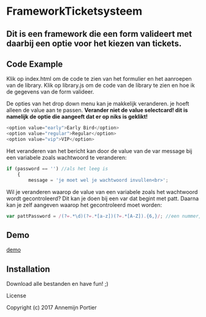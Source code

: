 # FrameworkTicketsysteem
<h2>Dit is een framework die een form valideert met daarbij een optie voor het kiezen van tickets.</h2>

## Code Example
Klik op index.html om de code te zien van het formulier en het aanroepen van de library.
Klik op library.js om de code van de library te zien en hoe ik de gegevens van de form valideer.

De opties van het drop down menu kan je makkelijk veranderen. je hoeft alleen de value aan te passen.  **Verander niet de value selectcard! dit is namelijk de optie die aangeeft dat er op niks is geklikt!**
```javascript                    
<option value="early">Early Bird</option>
<option value="regular">Regular</option>
<option value="vip">VIP</option>
```

Het veranderen van het bericht kan door de value van de var message bij een variabele zoals wachtwoord te veranderen:
```javascript
if (password == '') //als het leeg is
	{
		message = 'je moet wel je wachtwoord invullen<br>';
```

Wil je veranderen waarop de value van een variabele zoals het wachtwoord wordt gecontroleerd?
Dit kan je doen bij een var dat begint met patt. Daarna kan je zelf aangeven waarop het gecontroleerd moet worden:
```javascript
var pattPassword = /(?=.*\d)(?=.*[a-z])(?=.*[A-Z]).{6,}/; //een nummer, hoofdletter en meer dan zes karakters
```
## Demo
[demo](http://i315962.iris.fhict.nl/ticketsysteem/framework.html)


## Installation
Download alle bestanden en have fun! ;)


License

Copyright (c) 2017 Annemijn Portier
